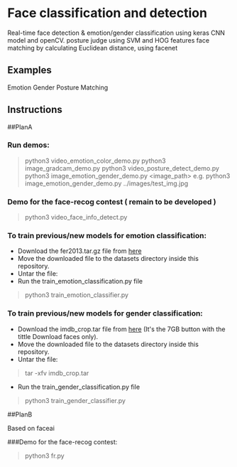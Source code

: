 # Face classification and detection

Real-time face detection & emotion/gender classification using keras CNN model and openCV.
posture judge using SVM and HOG features
face matching by calculating Euclidean distance, using facenet

## Examples
Emotion
Gender
Posture
Matching

## Instructions


##PlanA

### Run demos:
> python3 video_emotion_color_demo.py
> python3 image_gradcam_demo.py
> python3 video_posture_detect_demo.py
> python3 image_emotion_gender_demo.py <image_path>
e.g.
> python3 image_emotion_gender_demo.py ../images/test_img.jpg

### Demo for the face-recog contest ( remain to be developed )
> python3 video_face_info_detect.py   


### To train previous/new models for emotion classification:

* Download the fer2013.tar.gz file from [here](https://www.kaggle.com/c/challenges-in-representation-learning-facial-expression-recognition-challenge/data)
* Move the downloaded file to the datasets directory inside this repository.
* Untar the file:
* Run the train_emotion_classification.py file
> python3 train_emotion_classifier.py

### To train previous/new models for gender classification:
* Download the imdb_crop.tar file from [here](https://data.vision.ee.ethz.ch/cvl/rrothe/imdb-wiki/) (It's the 7GB button with the tittle Download faces only).
* Move the downloaded file to the datasets directory inside this repository.
* Untar the file:
> tar -xfv imdb_crop.tar
* Run the train_gender_classification.py file
> python3 train_gender_classifier.py




##PlanB

Based on faceai


###Demo for the face-recog contest:

> python3 fr.py




